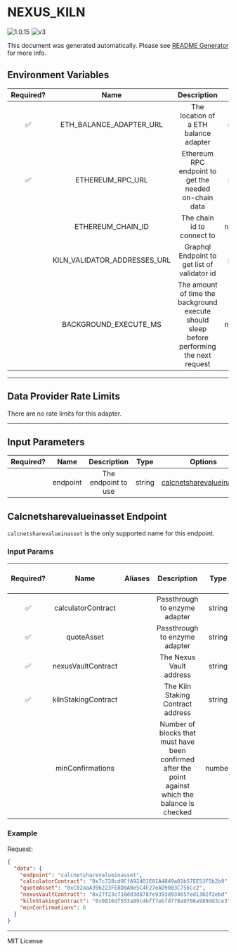# NEXUS_KILN

![1.0.15](https://img.shields.io/github/package-json/v/smartcontractkit/external-adapters-js?filename=packages/composites/nexus-kiln/package.json) ![v3](https://img.shields.io/badge/framework%20version-v3-blueviolet)

This document was generated automatically. Please see [README Generator](../../scripts#readme-generator) for more info.

## Environment Variables

| Required? |             Name             |                                        Description                                        |  Type  | Options |                                 Default                                  |
| :-------: | :--------------------------: | :---------------------------------------------------------------------------------------: | :----: | :-----: | :----------------------------------------------------------------------: |
|    ✅     |   ETH_BALANCE_ADAPTER_URL    |                           The location of a ETH balance adapter                           | string |         |                                                                          |
|    ✅     |       ETHEREUM_RPC_URL       |                   Ethereum RPC endpoint to get the needed on-chain data                   | string |         |                                                                          |
|           |      ETHEREUM_CHAIN_ID       |                                The chain id to connect to                                 | number |         |                                   `1`                                    |
|           | KILN_VALIDATOR_ADDRESSES_URL |                       Graphql Endpoint to get list of validator id                        | string |         | `https://api.studio.thegraph.com/query/72419/enzyme-core/version/latest` |
|           |    BACKGROUND_EXECUTE_MS     | The amount of time the background execute should sleep before performing the next request | number |         |                                 `10000`                                  |

---

## Data Provider Rate Limits

There are no rate limits for this adapter.

---

## Input Parameters

| Required? |   Name   |     Description     |  Type  |                            Options                             |          Default           |
| :-------: | :------: | :-----------------: | :----: | :------------------------------------------------------------: | :------------------------: |
|           | endpoint | The endpoint to use | string | [calcnetsharevalueinasset](#calcnetsharevalueinasset-endpoint) | `calcnetsharevalueinasset` |

## Calcnetsharevalueinasset Endpoint

`calcnetsharevalueinasset` is the only supported name for this endpoint.

### Input Params

| Required? |        Name         | Aliases |                                             Description                                             |  Type  | Options | Default | Depends On | Not Valid With |
| :-------: | :-----------------: | :-----: | :-------------------------------------------------------------------------------------------------: | :----: | :-----: | :-----: | :--------: | :------------: |
|    ✅     | calculatorContract  |         |                                    Passthrough to enzyme adapter                                    | string |         |         |            |                |
|    ✅     |     quoteAsset      |         |                                    Passthrough to enzyme adapter                                    | string |         |         |            |                |
|    ✅     | nexusVaultContract  |         |                                       The Nexus Vault address                                       | string |         |         |            |                |
|    ✅     | kilnStakingContract |         |                                  The Kiln Staking Contract address                                  | string |         |         |            |                |
|           |  minConfirmations   |         | Number of blocks that must have been confirmed after the point against which the balance is checked | number |         |   `6`   |            |                |

### Example

Request:

```json
{
  "data": {
    "endpoint": "calcnetsharevalueinasset",
    "calculatorContract": "0x7c728cd0CfA92401E01A4849a01b57EE53F5b2b9",
    "quoteAsset": "0xC02aaA39b223FE8D0A0e5C4F27eAD9083C756Cc2",
    "nexusVaultContract": "0x27f23c710dd3d878fe9393d93465fed1302f2ebd",
    "kilnStakingContract": "0x0816df553a89c4bff7ebfd778a9706a989dd3ce3",
    "minConfirmations": 6
  }
}
```

---

MIT License
